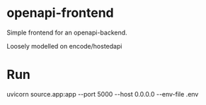 # openapi-frontend
Simple frontend for an openapi-backend.

Loosely modelled on encode/hostedapi

# Run
uvicorn source.app:app --port 5000 --host 0.0.0.0 --env-file .env 
